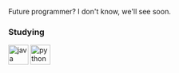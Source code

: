 Future programmer? I don't know, we'll see soon.


<h3 align="left">Studying</h3>
<img src='https://cdn.jsdelivr.net/npm/simple-icons@3.0.1/icons/java.svg' alt='java' height='40'>
<img src='https://cdn.jsdelivr.net/npm/simple-icons@3.0.1/icons/python.svg' alt='python' height='40'>
